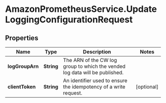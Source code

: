 # AmazonPrometheusService.UpdateLoggingConfigurationRequest

## Properties

Name | Type | Description | Notes
------------ | ------------- | ------------- | -------------
**logGroupArn** | **String** | The ARN of the CW log group to which the vended log data will be published. | 
**clientToken** | **String** | An identifier used to ensure the idempotency of a write request. | [optional] 


